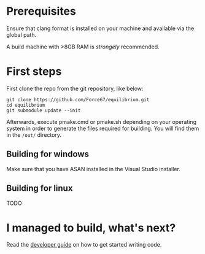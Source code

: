 # Prerequisites
Ensure that clang format is installed on your machine and available via the global path.

A build machine with >8GB RAM is *strongely* recommended.

# First steps

First clone the repo from the git repository, like below:
```
git clone https://github.com/Force67/equilibrium.git
cd equilibrium
git submodule update --init
```
Afterwards, execute pmake.cmd or pmake.sh depending on your operating system in order to generate the files required for building. You will find them in the `/out/` directory.

## Building for windows
Make sure that you have ASAN installed in the Visual Studio installer.
## Building for linux
TODO

# I managed to build, what's next?
Read the [developer guide](developer_guide.md) on how to get started writing code.